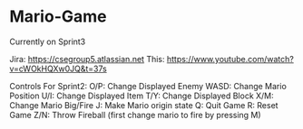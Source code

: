 # Mario-Game
Currently on Sprint3

Jira: https://csegroup5.atlassian.net
This:
https://www.youtube.com/watch?v=cWOkHQXw0JQ&t=37s

Controls For Sprint2:
O/P: Change Displayed Enemy
WASD: Change Mario Position
U/I: Change Displayed Item
T/Y: Change Displayed Block
X/M: Change Mario Big/Fire
J: Make Mario origin state
Q: Quit Game
R: Reset Game
Z/N: Throw Fireball (first change mario to fire by pressing M)
